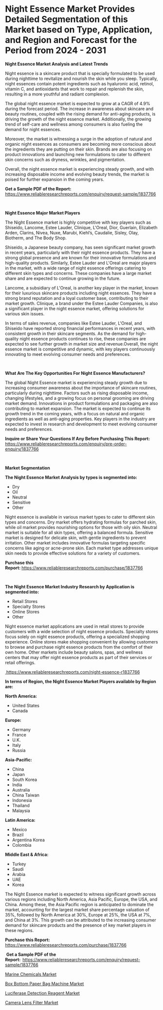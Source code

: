 <p><h1>Night Essence Market Provides Detailed Segmentation of this Market based on Type, Application, and Region and Forecast for the Period from 2024 - 2031</h1></p><p><strong>Night Essence Market Analysis and Latest Trends</strong></p>
<p><p>Night essence is a skincare product that is specially formulated to be used during nighttime to revitalize and nourish the skin while you sleep. Typically, night essences contain potent ingredients such as hyaluronic acid, retinol, vitamin C, and antioxidants that work to repair and replenish the skin, resulting in a more youthful and radiant complexion.</p><p>The global night essence market is expected to grow at a CAGR of 4.9% during the forecast period. The increase in awareness about skincare and beauty routines, coupled with the rising demand for anti-aging products, is driving the growth of the night essence market. Additionally, the growing trend of self-care and wellness among consumers is also fueling the demand for night essences.</p><p>Moreover, the market is witnessing a surge in the adoption of natural and organic night essences as consumers are becoming more conscious about the ingredients they are putting on their skin. Brands are also focusing on product innovations and launching new formulations to cater to different skin concerns such as dryness, wrinkles, and pigmentation.</p><p>Overall, the night essence market is experiencing steady growth, and with increasing disposable income and evolving beauty trends, the market is poised for further expansion in the coming years.</p></p>
<p><strong>Get a Sample PDF of the Report:&nbsp;</strong> <a href="https://www.reliableresearchreports.com/enquiry/request-sample/1837766">https://www.reliableresearchreports.com/enquiry/request-sample/1837766</a></p>
<p>&nbsp;</p>
<p><strong>Night Essence Major Market Players</strong></p>
<p><p>The Night Essence market is highly competitive with key players such as Shiseido, Lancome, Estee Lauder, Clinique, L'Oreal, Dior, Guerlain, Elizabeth Arden, Clarins, Nivea, Nuxe, Marubi, Kiehl’s, Caudalie, Sisley, Olay, Biotherm, and The Body Shop. </p><p>Shiseido, a Japanese beauty company, has seen significant market growth in recent years, particularly with their night essence products. They have a strong global presence and are known for their innovative formulations and high-quality products. Similarly, Estee Lauder and L'Oreal are major players in the market, with a wide range of night essence offerings catering to different skin types and concerns. These companies have a large market share and are expected to continue growing in the future.</p><p>Lancome, a subsidiary of L'Oreal, is another key player in the market, known for their luxurious skincare products including night essences. They have a strong brand reputation and a loyal customer base, contributing to their market growth. Clinique, a brand under the Estee Lauder Companies, is also a significant player in the night essence market, offering solutions for various skin issues.</p><p>In terms of sales revenue, companies like Estee Lauder, L'Oreal, and Shiseido have reported strong financial performances in recent years, with consistent growth in their skincare segments. As the demand for high-quality night essence products continues to rise, these companies are expected to see further growth in market size and revenue.Overall, the night essence market is competitive and dynamic, with key players continuously innovating to meet evolving consumer needs and preferences.</p></p>
<p>&nbsp;</p>
<p><strong>What Are The Key Opportunities For Night Essence Manufacturers?</strong></p>
<p><p>The global Night Essence market is experiencing steady growth due to increasing consumer awareness about the importance of skincare routines, particularly during nighttime. Factors such as rising disposable income, changing lifestyles, and a growing focus on personal grooming are driving market demand. Innovations in product formulations and packaging are also contributing to market expansion. The market is expected to continue its growth trend in the coming years, with a focus on natural and organic ingredients as well as anti-aging properties. Key players in the industry are expected to invest in research and development to meet evolving consumer needs and preferences.</p></p>
<p><strong>Inquire or Share Your Questions If Any Before Purchasing This Report:</strong> <a href="https://www.reliableresearchreports.com/enquiry/pre-order-enquiry/1837766">https://www.reliableresearchreports.com/enquiry/pre-order-enquiry/1837766</a></p>
<p>&nbsp;</p>
<p><strong>Market Segmentation</strong></p>
<p><strong>The Night Essence Market Analysis by types is segmented into:</strong></p>
<p><ul><li>Dry</li><li>Oil</li><li>Neutral</li><li>Sensitive</li><li>Other</li></ul></p>
<p><p>Night essence is available in various market types to cater to different skin types and concerns. Dry market offers hydrating formulas for parched skin, while oil market provides nourishing options for those with oily skin. Neutral market is suitable for all skin types, offering a balanced formula. Sensitive market is designed for delicate skin, with gentle ingredients to prevent irritation. Other market includes innovative formulas targeting specific concerns like aging or acne-prone skin. Each market type addresses unique skin needs to provide effective solutions for a variety of customers.</p></p>
<p><strong>Purchase this Report:&nbsp;</strong><a href="https://www.reliableresearchreports.com/purchase/1837766">https://www.reliableresearchreports.com/purchase/1837766</a></p>
<p>&nbsp;</p>
<p><strong>The Night Essence Market Industry Research by Application is segmented into:</strong></p>
<p><ul><li>Retail Stores</li><li>Specialty Stores</li><li>Online Stores</li><li>Other</li></ul></p>
<p><p>Night essence market applications are used in retail stores to provide customers with a wide selection of night essence products. Specialty stores focus solely on night essence products, offering a specialized shopping experience. Online stores make shopping convenient by allowing customers to browse and purchase night essence products from the comfort of their own home. Other markets include beauty salons, spas, and wellness centers that may offer night essence products as part of their services or retail offerings.</p></p>
<p><a href="https://www.reliableresearchreports.com/night-essence-r1837766">&nbsp;https://www.reliableresearchreports.com/night-essence-r1837766</a></p>
<p><strong>In terms of Region, the Night Essence Market Players available by Region are:</strong></p>
<p>
    <p> <strong> North America: </strong>
        <ul>
            <li>United States</li>
            <li>Canada</li>
        </ul>
        </p> 
    <p> <strong> Europe: </strong>
        <ul>
            <li>Germany</li>
            <li>France</li>
            <li>U.K.</li>
            <li>Italy</li>
            <li>Russia</li>
        </ul>
        </p> 
    <p> <strong> Asia-Pacific: </strong>
        <ul>
            <li>China</li>
            <li>Japan</li>
            <li>South Korea</li>
            <li>India</li>
            <li>Australia</li>
            <li>China Taiwan</li>
            <li>Indonesia</li>
            <li>Thailand</li>
            <li>Malaysia</li>
        </ul>
        </p> 
    <p> <strong> Latin America: </strong>
        <ul>
            <li>Mexico</li>
            <li>Brazil</li>
            <li>Argentina Korea</li>
            <li>Colombia</li>
        </ul>
        </p> 
    <p> <strong> Middle East & Africa: </strong>
        <ul>
            <li>Turkey</li>
            <li>Saudi</li>
            <li>Arabia</li>
            <li>UAE</li>
            <li>Korea</li>
        </ul>
    </p>
    </p>
<p><p>The Night Essence market is expected to witness significant growth across various regions including North America, Asia Pacific, Europe, the USA, and China. Among these, the Asia Pacific region is anticipated to dominate the market, accounting for the largest market share percentage valuation of 35%, followed by North America at 30%, Europe at 25%, the USA at 7%, and China at 3%. This growth can be attributed to the increasing consumer demand for skincare products and the presence of key market players in these regions.</p></p>
<p><strong>Purchase this Report: </strong><a href="https://www.reliableresearchreports.com/purchase/1837766">https://www.reliableresearchreports.com/purchase/1837766</a></p>
<p>&nbsp;<strong>Get a Sample PDF of the Report:&nbsp;&nbsp;</strong><a href="https://www.reliableresearchreports.com/enquiry/request-sample/1837766">https://www.reliableresearchreports.com/enquiry/request-sample/1837766</a></p>
<p><strong></strong></p>
<p><p><a href="https://medium.com/@stephaniewynterk14/marine-chemicals-market-share-and-new-trends-analysis-by-its-type-application-end-use-and-5f2b65fab73f">Marine Chemicals Market</a></p><p><a href="https://github.com/HettieStehr/Market-Research-Report-List-1/blob/main/box-bottom-paper-bag-machine-market.md">Box Bottom Paper Bag Machine Market</a></p><p><a href="https://github.com/alanPerkins1921/Market-Research-Report-List-1/blob/main/luciferase-detection-reagent-market.md">Luciferase Detection Reagent Market</a></p><p><a href="https://medium.com/@shawnsmithv6981/camera-lens-filter-market-size-is-growing-at-cagr-of-7-6-596142846698">Camera Lens Filter Market</a></p></p>